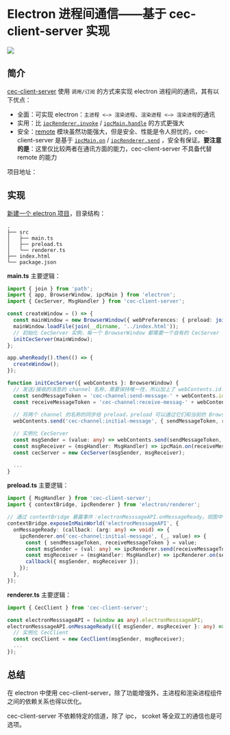# Electron 进程间通信——基于 cec-client-server 实现

![](D:\AAAAA\self\cross-end-call\examples\electron-example\docs\images\ipc-cec.png)

## 简介

[cec-client-server](https://github.com/liutaigang/cross-end-call) 使用 `调用/订阅` 的方式来实现 electron 进程间的通讯，其有以下优点：

- 全面：可实现 electron：`主进程 <—> 渲染进程`、`渲染进程 <—> 渲染进程`的通讯
- 实用：比 [`ipcRenderer.invoke`](https://www.electronjs.org/zh/docs/latest/api/ipc-renderer#ipcrendererinvokechannel-args) / [`ipcMain.handle`](https://www.electronjs.org/zh/docs/latest/api/ipc-main#ipcmainhandlechannel-listener) 的方式更强大
- 安全：[remote](https://github.com/electron/remote) 模块虽然功能强大，但是安全、性能是令人担忧的，cec-client-server 是基于 [`ipcMain.on`](https://www.electronjs.org/zh/docs/latest/api/ipc-main) / [`ipcRenderer.send`](https://www.electronjs.org/zh/docs/latest/api/ipc-renderer) ，安全有保证。**要注意的是**：这里仅比较两者在通讯方面的能力，cec-client-server 不具备代替 remote 的能力

项目地址：

## 实现

[新建一个 electron 项目](https://www.electronjs.org/zh/docs/latest/tutorial/tutorial-first-app)，目录结构：

```
.
├── src
│   ├── main.ts
│   ├── preload.ts
│   └── renderer.ts
├── index.html
└── package.json
```

**main.ts** 主要逻辑：

```ts
import { join } from 'path';
import { app, BrowserWindow, ipcMain } from 'electron';
import { CecServer, MsgHandler } from 'cec-client-server';

const createWindow = () => {
  const mainWindow = new BrowserWindow({ webPreferences: { preload: join(__dirname, 'preload.js') }});
  mainWindow.loadFile(join(__dirname, '../index.html'));
  // 初始化 CecServer 实例，每一个 BrowserWindow 都需要一个自有的 CecServer 实例
  initCecServer(mainWindow);
};

app.whenReady().then(() => {
  createWindow();
});

function initCecServer({ webContents }: BrowserWindow) {
  // 发送/接收的消息的 channel 名称，需要保持唯一性，所以加上了 webContents.id
  const sendMessageToken = 'cec-channel:send-message-' + webContents.id;
  const receiveMessageToken = 'cec-channel:receive-messag-' + webContents.id;
  
  // 将两个 channel 的名称的同步给 preload，preload 可以通过它们和当前的 BrowserWindow 展开通讯
  webContents.send('cec-channel:initial-message', { sendMessageToken, receiveMessageToken });

  // 实例化 CecServer
  const msgSender = (value: any) => webContents.send(sendMessageToken, value);
  const msgReceiver = (msgHandler: MsgHandler) => ipcMain.on(receiveMessageToken, (_, value) => msgHandler(value));
  const cecServer = new CecServer(msgSender, msgReceiver);

  ...
}
```

**preload.ts** 主要逻辑：

```ts
import { MsgHandler } from 'cec-client-server';
import { contextBridge, ipcRenderer } from 'electron/renderer';

// 通过 contextBridge 暴露事件：electronMesssageAPI.onMessageReady。视图中可以通过该事件，获得通讯能力：msgSender, msgReceiver
contextBridge.exposeInMainWorld('electronMesssageAPI', {
  onMessageReady: (callback: (arg: any) => void) => {
    ipcRenderer.on('cec-channel:initial-message', (_, value) => {
      const { sendMessageToken, receiveMessageToken } = value;
      const msgSender = (val: any) => ipcRenderer.send(receiveMessageToken, val);
      const msgReceiver = (msgHandler: MsgHandler) => ipcRenderer.on(sendMessageToken, (_, val) => msgHandler(val));
      callback({ msgSender, msgReceiver });
    });
  },
});

```

**renderer.ts** 主要逻辑：

```ts
import { CecClient } from 'cec-client-server';

const electronMesssageAPI = (window as any).electronMesssageAPI;
electronMesssageAPI.onMessageReady(({ msgSender, msgReceiver }: any) => {
  // 实例化 CecClient
  const cecClient = new CecClient(msgSender, msgReceiver);
  ...
});
```

## 总结

在 electron 中使用 cec-client-server，除了功能增强外，主进程和渲染进程组件之间的依赖关系也得以优化。

cec-client-server 不依赖特定的信道，除了 ipc， scoket 等全双工的通信也是可选项。
